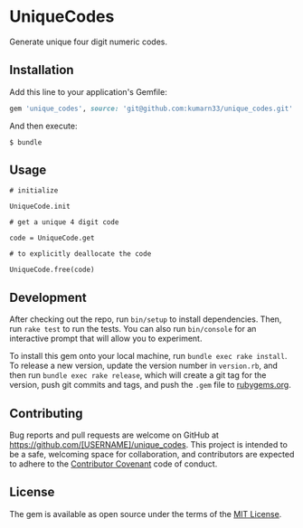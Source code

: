# UniqueCodes

Generate unique four digit numeric codes.

## Installation

Add this line to your application's Gemfile:

```ruby
gem 'unique_codes', source: 'git@github.com:kumarn33/unique_codes.git'
```

And then execute:

    $ bundle

## Usage
    
    # initialize 
    
    UniqueCode.init
    
    # get a unique 4 digit code
    
    code = UniqueCode.get
    
    # to explicitly deallocate the code
    
    UniqueCode.free(code)

## Development

After checking out the repo, run `bin/setup` to install dependencies. Then, run `rake test` to run the tests. You can also run `bin/console` for an interactive prompt that will allow you to experiment.

To install this gem onto your local machine, run `bundle exec rake install`. To release a new version, update the version number in `version.rb`, and then run `bundle exec rake release`, which will create a git tag for the version, push git commits and tags, and push the `.gem` file to [rubygems.org](https://rubygems.org).

## Contributing

Bug reports and pull requests are welcome on GitHub at https://github.com/[USERNAME]/unique_codes. This project is intended to be a safe, welcoming space for collaboration, and contributors are expected to adhere to the [Contributor Covenant](http://contributor-covenant.org) code of conduct.


## License

The gem is available as open source under the terms of the [MIT License](http://opensource.org/licenses/MIT).

